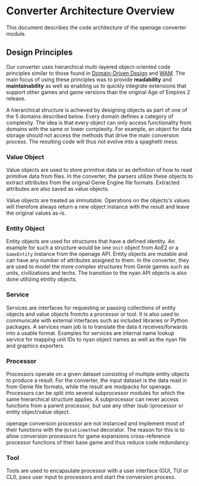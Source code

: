 # Converter Architecture Overview

This document describes the code architecture of the openage converter module.

## Design Principles

Our converter uses hierarchical multi-layered object-oriented code principles similar to those found in
[Domain-Driven Design](https://en.wikipedia.org/wiki/Domain-driven_design) and [WAM](http://wam-ansatz.de/).
The main focus of using these principles was to provide **readability** and **maintainability** as well
as enabling us to quickly integrate extensions that support other games and game versions than the original
Age of Empires 2 release.

A hierarchical structure is achieved by designing objects as part of one of the 5 domains described below.
Every domain defines a category of complexity. The idea is that every object can only access functionality
from domains with the same or lower complexity. For example, an object for data storage should not access
the methods that drive the main conversion process. The resulting code will thus not evolve into a spaghetti
mess.

### Value Object

Value objects are used to store primitive data or as definition of how to read primitive data from files.
In the converter, the parsers utilize these objects to extract attributes from the original Genie Engine
file formats. Extracted attributes are also saved as value objects.

Value objects are treated as *immutable*. Operations on the objects's values will therefore always return
a new object instance with the result and leave the original values as-is.

### Entity Object

Entity objects are used for structures that have a defined identity. An example for such a structure would
be one `Unit` object from AoE2 or a `GameEntity` instance from the openage API. Entity objects are mutable
and can have any number of attributes assigned to them. In the converter, they are used to model the
more complex structures from Genie games such as units, civilizations and techs. The transition to the nyan
API objects is also done utilizing etntity objects.

### Service

Services are interfaces for requesting or passing collections of entity objects and value objects from/to
a processor or tool. It is also used to communicate with external interfaces such as included libraries
or Python packages. A services main job is to translate the data it receives/forwards into a usable format.
Examples for services are internal name lookup service for mapping unit IDs to nyan object names as well as
the nyan file and graphics exporters.

### Processor

Processors operate on a given dataset consisting of multiple entity objects to produce a result. For the
converter, the input dataset is the data read in from Genie file formats, while the result are modpacks
for openage. Processors can be split into several subprocessor modules for which the same hierarchical
structure applies. A subprocessor can never access functions from a parent processor, but use any other
(sub-)processor or entity object/value object.

openage conversion processor are not instanced and implement most of their functions with the `@staticmethod`
decorator. The reason for this is to allow conversion processors for game expansions cross-reference
processor functions of their base game and thus reduce code redundancy.

### Tool

Tools are used to encapsulate processor with a user interface (GUI, TUI or CLI), pass user input to processors
and start the conversion process.

